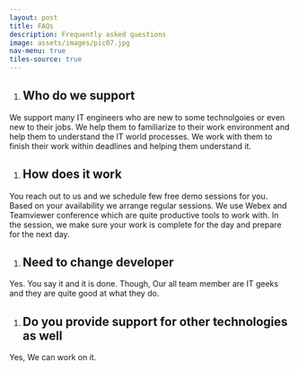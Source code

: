 ```yaml
---
layout: post
title: FAQs
description: Frequently asked questions
image: assets/images/pic07.jpg
nav-menu: true
tiles-source: true
---
```


1. ## Who do we support
We support many IT engineers who are new to some technolgoies or even new to their jobs. We help them to familiarize to their work environment and help them to understand the IT world processes. We work with them to finish their work within deadlines and helping them understand it.

1. ## How does it work
You reach out to us and we schedule few free demo sessions for you. Based on your availability we arrange regular sessions. We use Webex and Teamviewer conference which are quite productive tools to work with. In the session, we make sure your work is complete for the day and prepare for the next day.  

1. ## Need to change developer
Yes. You say it and it is done. Though, Our all team member are IT geeks and they are quite good at what they do.

1. ## Do you provide support for other technologies as well
Yes, We can work on it.